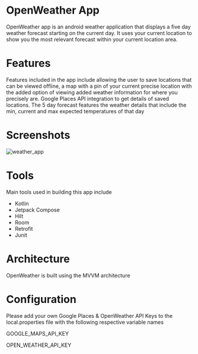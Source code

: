 # OpenWeather App

OpenWeather app is an android weather application that displays a five day weather forecast starting on the current day. It uses your current location to show you the most relevant forecast within your current location area.

# Features
Features included in the app include allowing the user to save locations that can be viewed offline, a map with a pin of your current precise location with the added option of viewing added weather information for where you precisely are. Google Places API integration to get details of saved locations. The 5 day forecast features the weather details that include the min, current and max expected temperatures of that day

# Screenshots 

![weather_app](https://user-images.githubusercontent.com/33720666/226706552-4429f8b1-424a-499e-808b-716a31636b2d.jpg)


# Tools 

Main tools used in building this app include

* Kotlin
* Jetpack Compose
* Hilt
* Room 
* Retrofit
* Junit 

# Architecture 

OpenWeather is built using the MVVM architecture 

# Configuration

Please add your own Google Places & OpenWeather API Keys to the local.properties file with the following respective variable names

GOOGLE_MAPS_API_KEY

OPEN_WEATHER_API_KEY
